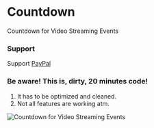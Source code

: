 # Countdown
Countdown for Video Streaming Events

### Support
Support [PayPal](https://paypal.me/margetic)

### Be aware! This is, dirty, 20 minutes code!
1) It has to be optimized and cleaned.
2) Not all features are working atm.

![Countdown for Video Streaming Events](https://raw.githubusercontent.com/gogo1207/Countdown/master/countdown.jpg)
